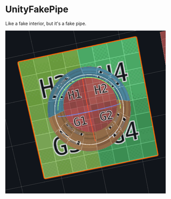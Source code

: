 # UnityFakePipe

Like a fake interior, but it's a fake pipe.

<img src="result.gif" alt="ColorGrid" width="512" height="512">
